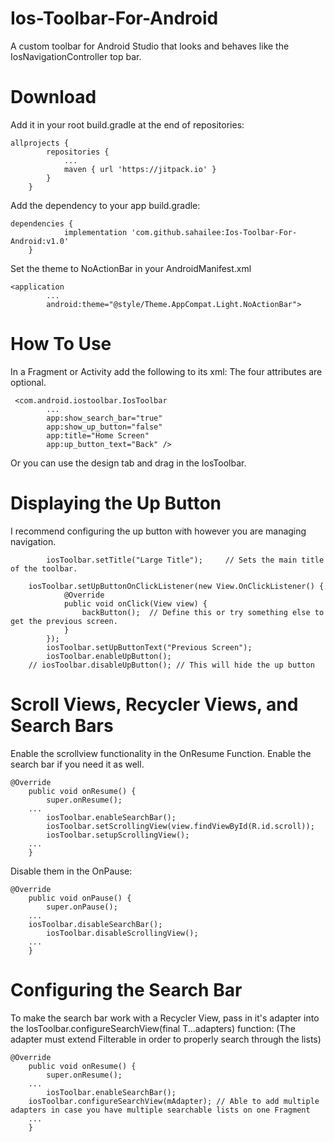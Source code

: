 # Ios-Toolbar-For-Android
A custom toolbar for Android Studio that looks and behaves like the IosNavigationController top bar.

# Download
Add it in your root build.gradle at the end of repositories:
```
allprojects {
		repositories {
			...
			maven { url 'https://jitpack.io' }
		}
	}
```

Add the dependency to your app build.gradle:
```
dependencies {
	        implementation 'com.github.sahailee:Ios-Toolbar-For-Android:v1.0'
	}
```

Set the theme to NoActionBar in your AndroidManifest.xml
```
<application
        ...
        android:theme="@style/Theme.AppCompat.Light.NoActionBar">
```

# How To Use

In a Fragment or Activity add the following to its xml:
The four attributes are optional.
```
 <com.android.iostoolbar.IosToolbar
        ...
        app:show_search_bar="true" 
        app:show_up_button="false"
        app:title="Home Screen"
        app:up_button_text="Back" />
```
Or you can use the design tab and drag in the IosToolbar.

# Displaying the Up Button
I recommend configuring the up button with however you are managing navigation.
```
        iosToolbar.setTitle("Large Title"); 	// Sets the main title of the toolbar.
	
	iosToolbar.setUpButtonOnClickListener(new View.OnClickListener() {
            @Override
            public void onClick(View view) {
                backButton();  // Define this or try something else to get the previous screen.
            }
        });
    	iosToolbar.setUpButtonText("Previous Screen");
    	iosToolbar.enableUpButton();
	// iosToolbar.disableUpButton(); // This will hide the up button
```

# Scroll Views, Recycler Views, and Search Bars
Enable the scrollview functionality in the OnResume Function.
Enable the search bar if you need it as well.
```
@Override
    public void onResume() {
        super.onResume();
	...
        iosToolbar.enableSearchBar();
        iosToolbar.setScrollingView(view.findViewById(R.id.scroll));
        iosToolbar.setupScrollingView();
	...
    }
```

Disable them in the OnPause:
```
@Override
    public void onPause() {
        super.onPause();
	...
	iosToolbar.disableSearchBar();
        iosToolbar.disableScrollingView();
	...
    }
```

# Configuring the Search Bar
To make the search bar work with a Recycler View, pass in it's adapter into the IosToolbar.configureSearchView(final T...adapters) function:
(The adapter must extend Filterable in order to properly search through the lists)
```
@Override
    public void onResume() {
        super.onResume();
	...
        iosToolbar.enableSearchBar();
	iosToolbar.configureSearchView(mAdapter); // Able to add multiple adapters in case you have multiple searchable lists on one Fragment
	...
    }
```

